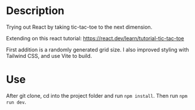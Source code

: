 # Description

Trying out React by taking tic-tac-toe to the next dimension.

Extending on this react tutorial: https://react.dev/learn/tutorial-tic-tac-toe

First addition is a randomly generated grid size. I also improved styling with Tailwind CSS, and use Vite to build.


# Use
After git clone, cd into the project folder and run `npm install`. Then run `npm run dev`.

